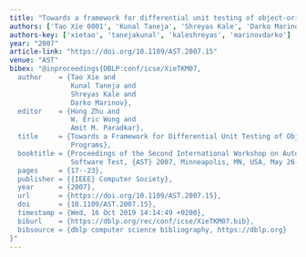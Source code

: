 ```yaml
---
title: "Towards a framework for differential unit testing of object-oriented programs"
authors: ['Tao Xie 0001', 'Kunal Taneja', 'Shreyas Kale', 'Darko Marinov']
authors-key: ['xietao', 'tanejakunal', 'kaleshreyas', 'marinovdarko']
year: "2007"
article-link: "https://doi.org/10.1109/AST.2007.15"
venue: "AST"
bibex: "@inproceedings{DBLP:conf/icse/XieTKM07,
  author    = {Tao Xie and
               Kunal Taneja and
               Shreyas Kale and
               Darko Marinov},
  editor    = {Hong Zhu and
               W. Eric Wong and
               Amit M. Paradkar},
  title     = {Towards a Framework for Differential Unit Testing of Object-Oriented
               Programs},
  booktitle = {Proceedings of the Second International Workshop on Automation of
               Software Test, {AST} 2007, Minneapolis, MN, USA, May 26-26, 2007},
  pages     = {17--23},
  publisher = {{IEEE} Computer Society},
  year      = {2007},
  url       = {https://doi.org/10.1109/AST.2007.15},
  doi       = {10.1109/AST.2007.15},
  timestamp = {Wed, 16 Oct 2019 14:14:49 +0200},
  biburl    = {https://dblp.org/rec/conf/icse/XieTKM07.bib},
  bibsource = {dblp computer science bibliography, https://dblp.org}
}"
---
```

